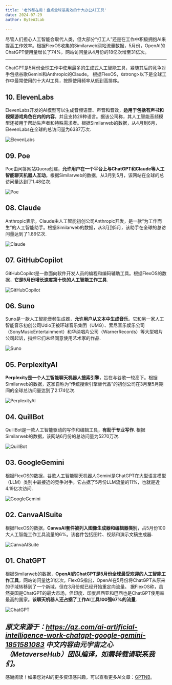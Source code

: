 ```yaml
---
title: '老外都在用！盘点全球最高效的十大办公AI工具'
date: 2024-07-29
author: ByteAILab

---
```


尽管人们担心人工智能会取代人类，但大部分“打工人”还是在工作中积极拥抱AI来提高工作效率。根据FlexOS收集的Similarweb网站流量数据，5月份，OpenAI的ChatGPT使用量增长了74%，网站访问量从4月份的18亿次增至31亿次。

---

ChatGPT是5月份全球工作中使用最多的生成式人工智能工具，紧随其后的竞争对手包括谷歌Gemini和Anthropic的Claude。
根据FlexOS，《strong>以下是全球工作中最常使用的十大AI工具</strong>，按照使用频率从低到高排序。

## 10. ElevenLabs
ElevenLabs开发的AI模型可以生成音频语音、声音和音效，<strong>适用于包括有声书和视频游戏角色在内的内容</strong>，并且支持29种语言。据该公司称，其人工智能音频模型还被用于帮助失声者和特殊需求者。根据Similarweb的数据，从4月到6月，ElevenLabs在全球的总访问量为6387万次.

![ElevenLabs](http://www.jesonc.com/FsO7r5YeANHplbT6Y2AHWlwrBH8s)

## 09. Poe
Poe由问答网站Quora创建，<strong>允许用户在一个平台上与ChatGPT和Claude等人工智能聊天机器人互动</strong>。根据Similarweb的数据，从3月到5月，该网站在全球的总访问量达到了1.48亿次.

![Poe](http://www.jesonc.com/FraNq3J139Sjo5OEthXNpe-HqUlK)

## 08. Claude
Anthropic表示，Claude由人工智能初创公司Anthropic开发，是一款“为工作而生”的人工智能助手。根据Similarweb的数据，从3月到5月，该助手在全球的总访问量达到了1.86亿次.

![Claude](http://www.jesonc.com/FtMcTGtkjeHW1PzejDqVfTFpJ84I)

## 07. GitHubCopilot
GitHubCopilot是一款面向软件开发人员的编程和编码辅助工具。根据FlexOS的数据，<strong>它是5月份增长速度第十快的人工智能工作工具</strong>.

![GitHubCopilot](http://www.jesonc.com/Fsvy87Z4nycPaec0ktcjeRHaitRc)

## 06. Suno
Suno是一款人工智能音频生成器，<strong>允许用户从文本中生成音乐</strong>。它和另一家人工智能音乐初创公司Udio正被环球音乐集团（UMG）、索尼音乐娱乐公司（SonyMusicEntertainment）和华纳唱片公司（WarnerRecords）等大型唱片公司起诉，指控它们未经同意使用艺术家的作品.

![Suno](http://www.jesonc.com/FjbFKvHmA_kA6K2Wp3VaAcZAMuvh)

## 05. PerplexityAI
<strong>Perplexity是一个人工智能聊天机器人搜索引擎</strong>，旨在与谷歌一较高下。根据Similarweb的数据，这家自称为“传统搜索引擎替代品”的初创公司在3月至5月期间的全球总访问量达到了2.174亿次.

![PerplexityAI](http://www.jesonc.com/FkOlkQ0KF0NcoivHQr5QhgcWv9aI)

## 04. QuillBot
QuillBot是一款人工智能驱动的写作和编辑工具，<strong>有助于专业写作</strong>. 根据Similarweb的数据，该网站6月份的总访问量为5270万次.

![QuillBot](http://www.jesonc.com/Ft3AFmZTtCdOCYZvMu5rjeeEx6a2)

## 03. GoogleGemini
根据FlexOS的数据，谷歌人工智能聊天机器人Gemini是ChatGPT在大型语言模型（LLM）类别中最接近的竞争对手。它占据了5月份LLM流量的11%，也就是近4.19亿次访问.

![GoogleGemini](http://www.jesonc.com/Ftcyt0dg5fzPHHIbLkFsCDGVDnFW)

## 02. CanvaAISuite
根据FlexOS的数据，<strong>CanvaAI套件被列入图像生成器和编辑器类别</strong>，占5月份100大人工智能工作工具流量的6%。该套件包括图片、视频和演示文稿生成器.

![CanvaAISuite](http://www.jesonc.com/Fs-zgsHKVPQAEAHWYFmd_675CXJm)

## 01. ChatGPT
根据Similarweb的数据，<strong>OpenAI的ChatGPT是5月份全球最受欢迎的人工智能工作工具</strong>，网站访问量达31亿次。FlexOS指出，OpenAI在5月份将ChatGPT从原来的子域转移到了一个新域，但在3月份就已经开始重定向流量。
据FlexOS称，虽然美国是ChatGPT的最大市场，但印度、印度尼西亚和巴西也是ChatGPT使用率最高的国家。<strong>该聊天机器人还占据了工作AI工具100强67%的流量</strong>.

![ChatGPT](http://www.jesonc.com/FsAGUXlon-I2Z9tmshK3XPj1yGT9)

*原文来源于：https://qz.com/ai-artificial-intelligence-work-chatgpt-google-gemini-1851581083 中文内容由元宇宙之心（MetaverseHub）团队编译，如需转载请联系我们。*
---
感谢阅读！如果您对AI的更多资讯感兴趣，可以查看更多AI文章：[GPTNB](https://gptnb.com)。